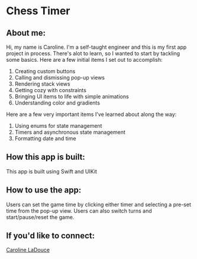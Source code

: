 # Chess Timer 

## About me:

Hi, my name is Caroline. I'm a self-taught engineer and this is my first app project in process. 
There's alot to learn, so I wanted to start by tackling some basics. 
Here are a few initial items I set out to accomplish:

1. Creating custom buttons 
2. Calling and dismissing pop-up views
3. Rendering stack views
4. Getting cozy with constraints
5. Bringing UI items to life with simple animations 
6. Understanding color and gradients 

Here are a few very important items I've learned about along the way:

1. Using enums for state management 
2. Timers and asynchronous state management 
3. Formatting date and time


## How this app is built:

This app is built using Swift and UIKit

## How to use the app:

Users can set the game time by clicking either timer and selecting a pre-set time from the pop-up view. Users can also switch turns and start/pause/reset the game. 


## If you'd like to connect:
[Caroline LaDouce](https://www.linkedin.com/in/carolineladouce/)
